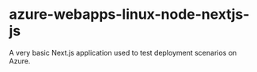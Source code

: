 # azure-webapps-linux-node-nextjs-js
A very basic Next.js application used to test deployment scenarios on Azure.
